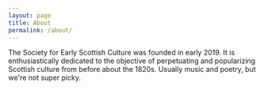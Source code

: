 ```yaml
---
layout: page
title: About
permalink: /about/
---
```


The Society for Early Scottish Culture was founded in early 2019. It is enthusiastically 
dedicated to the objective of perpetuating and popularizing Scottish culture 
from before about the 1820s. Usually music and poetry, but we're not super picky.

<!---
This is the base Jekyll theme. You can find out more info about customizing your Jekyll theme, as well as basic Jekyll usage documentation at [jekyllrb.com](https://jekyllrb.com/)

You can find the source code for Minima at GitHub:
[jekyll][jekyll-organization] /
[minima](https://github.com/jekyll/minima)

You can find the source code for Jekyll at GitHub:
[jekyll][jekyll-organization] /
[jekyll](https://github.com/jekyll/jekyll)


[jekyll-organization]: https://github.com/jekyll
-->